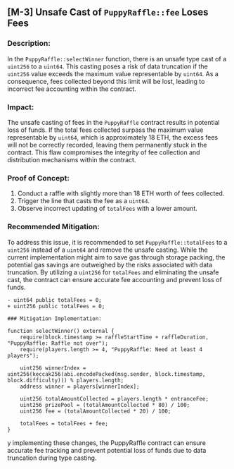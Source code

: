 ## [M-3] Unsafe Cast of `PuppyRaffle::fee` Loses Fees

### Description:
In the `PuppyRaffle::selectWinner` function, there is an unsafe type cast of a `uint256` to a `uint64`. This casting poses a risk of data truncation if the `uint256` value exceeds the maximum value representable by `uint64`. As a consequence, fees collected beyond this limit will be lost, leading to incorrect fee accounting within the contract.

### Impact:
The unsafe casting of fees in the `PuppyRaffle` contract results in potential loss of funds. If the total fees collected surpass the maximum value representable by `uint64`, which is approximately 18 ETH, the excess fees will not be correctly recorded, leaving them permanently stuck in the contract. This flaw compromises the integrity of fee collection and distribution mechanisms within the contract.

### Proof of Concept:
1. Conduct a raffle with slightly more than 18 ETH worth of fees collected.
2. Trigger the line that casts the fee as a `uint64`.
3. Observe incorrect updating of `totalFees` with a lower amount.
   
### Recommended Mitigation:
To address this issue, it is recommended to set `PuppyRaffle::totalFees` to a `uint256` instead of a `uint64` and remove the unsafe casting. While the current implementation might aim to save gas through storage packing, the potential gas savings are outweighed by the risks associated with data truncation. By utilizing a `uint256` for `totalFees` and eliminating the unsafe cast, the contract can ensure accurate fee accounting and prevent loss of funds.

```solidity
- uint64 public totalFees = 0;
+ uint256 public totalFees = 0;

### Mitigation Implementation:

function selectWinner() external {
    require(block.timestamp >= raffleStartTime + raffleDuration, "PuppyRaffle: Raffle not over");
    require(players.length >= 4, "PuppyRaffle: Need at least 4 players");

    uint256 winnerIndex = uint256(keccak256(abi.encodePacked(msg.sender, block.timestamp, block.difficulty))) % players.length;
    address winner = players[winnerIndex];

    uint256 totalAmountCollected = players.length * entranceFee;
    uint256 prizePool = (totalAmountCollected * 80) / 100;
    uint256 fee = (totalAmountCollected * 20) / 100;

    totalFees = totalFees + fee;
}
```
y implementing these changes, the PuppyRaffle contract can ensure accurate fee tracking and prevent potential loss of funds due to data truncation during type casting.
